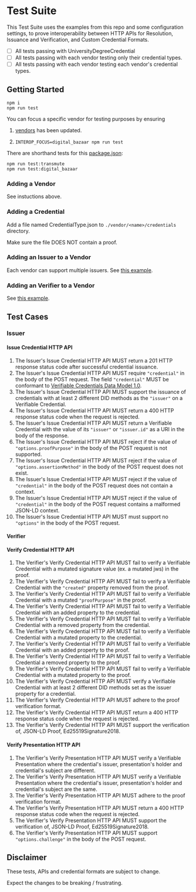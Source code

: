 # Test Suite

This Test Suite uses the examples from this repo and some configuration settings, to prove interoperability between HTTP APIs for Resolution, Issuance and Verification, and Custom Credential Formats.

- [ ] All tests passing with UniversityDegreeCredential
- [ ] All tests passing with each vendor testing only their credential types.
- [ ] All tests passing with each vendor testing each vendor's credential types.

## Getting Started

```
npm i
npm run test
```

You can focus a specific vendor for testing purposes by ensuring

1. [vendors](./vendors/index.js) has been updated.

1. `INTEROP_FOCUS=digital_bazaar npm run test`

There are shorthand tests for this [package.json](./package.json):

```
npm run test:transmute
npm run test:digital_bazaar
```

### Adding a Vendor

See instuctions above.

### Adding a Credential

Add a file named CredentialType.json to `./vendor/<name>/credentials` directory.

Make sure the file DOES NOT contain a proof.

### Adding an Issuer to a Vendor

Each vendor can support multiple issuers. See [this example](./vendors/transmute/index.js).

### Adding an Verifier to a Vendor

See [this example](./vendors/transmute/index.js).

## Test Cases

### Issuer

#### Issue Credential HTTP API

1. The Issuer's Issue Credential HTTP API MUST return a 201 HTTP response status code after successful credential issuance.
2. The Issuer's Issue Credential HTTP API MUST require `"credential"` in the body of the POST request. The field `"credential"` MUST be conformant to [Verifiable Credentials Data Model 1.0](https://www.w3.org/TR/vc-data-model/).
3. The Issuer's Issue Credential HTTP API MUST support the issuance of credentials with at least 2 different DID methods as the `"issuer"` on a Verifiable Credential.
4. The Issuer's Issue Credential HTTP API MUST return a 400 HTTP response status code when the request is rejected.
5. The Issuer's Issue Credential HTTP API MUST return a Verifiable Credential with the value of its `"issuer"` or `"issuer.id"` as a URI in the body of the response.
6. The Issuer's Issue Credential HTTP API MUST reject if the value of `"options.proofPurpose"` in the body of the POST request is not supported.
7. The Issuer's Issue Credential HTTP API MUST reject if the value of `"options.assertionMethod"` in the body of the POST request does not exist.
8. The Issuer's Issue Credential HTTP API MUST reject if the value of `"credential"` in the body of the POST request does not contain a context.
9. The Issuer's Issue Credential HTTP API MUST reject if the value of `"credential"` in the body of the POST request contains a malformed JSON-LD context.
10. The Issuer's Issue Credential HTTP API MUST must support no `"options"` in the body of the POST request.

#### Verifier

#### Verify Credential HTTP API

1. The Verifier's Verify Credential HTTP API MUST fail to verify a Verifiable Credential with a mutated signature value (ex. a mutated jws) in the proof.
2. The Verifier's Verify Credential HTTP API MUST fail to verify a Verifiable Credential with the `"created"` property removed from the proof.
3. The Verifier's Verify Credential HTTP API MUST fail to verify a Verifiable Credential with a mutated `"proofPurpose"` in the proof.
4. The Verifier's Verify Credential HTTP API MUST fail to verify a Verifiable Credential with an added property to the credential.
5. The Verifier's Verify Credential HTTP API MUST fail to verify a Verifiable Credential with a removed property from the credential.
6. The Verifier's Verify Credential HTTP API MUST fail to verify a Verifiable Credential with a mutated property to the credential.
7. The Verifier's Verify Credential HTTP API MUST fail to verify a Verifiable Credential with an added property to the proof.
8. The Verifier's Verify Credential HTTP API MUST fail to verify a Verifiable Credential a removed property to the proof.
9. The Verifier's Verify Credential HTTP API MUST fail to verify a Verifiable Credential with a mutated property to the proof.
10. The Verifier's Verify Credential HTTP API MUST verify a Verifiable Credential with at least 2 different DID methods set as the issuer property for a credential.
11. The Verifier's Verify Credential HTTP API MUST adhere to the proof verification format.
12. The Verifier's Verify Credential HTTP API MUST return a 400 HTTP response status code when the request is rejected.
13. The Verifier's Verify Credential HTTP API MUST support the verification of, JSON-LD Proof, Ed25519Signature2018.

#### Verify Presentation HTTP API

1. The Verifier's Verify Presentation HTTP API MUST verify a Verifiable Presentation where the credential's issuer, presentation's holder and credential's subject are different.
2. The Verifier's Verify Presentation HTTP API MUST verify a Verifiable Presentation where the credential's issuer, presentation's holder and credential's subject are the same.
3. The Verifier's Verify Presentation HTTP API MUST adhere to the proof verification format.
4. The Verifier's Verify Presentation HTTP API MUST return a 400 HTTP response status code when the request is rejected.
5. The Verifier's Verify Presentation HTTP API MUST support the verification of, JSON-LD Proof, Ed25519Signature2018.
6. The Verifier's Verify Presentation HTTP API MUST support `"options.challenge"` in the body of the POST request.

## Disclaimer

These tests, APIs and credential formats are subject to change.

Expect the changes to be breaking / frustrating.
